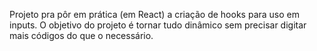 Projeto pra pôr em prática (em React) a criação de hooks para uso em inputs. O objetivo do projeto é tornar tudo dinâmico sem precisar digitar mais códigos do que o necessário.
